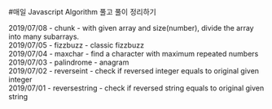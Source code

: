 #매일 Javascript Algorithm 풀고 풀이 정리하기

2019/07/08 - chunk - with given array and size(number), divide the array into many subarrays. <br/>
2019/07/05 - fizzbuzz - classic fizzbuzz <br/>
2019/07/04 - maxchar - find a character with maximum repeated numbers <br/>
2019/07/03 - palindrome - anagram <br/> 
2019/07/02 - reverseint - check if reversed integer equals to original given integer <br/>
2019/07/01 - reversestring - check if reversed string equals to original given string <br/>

